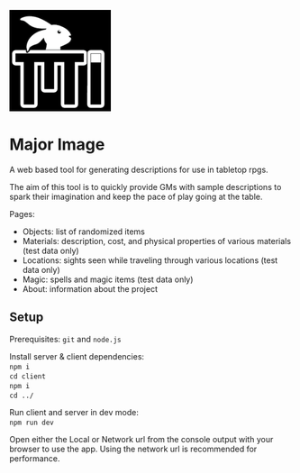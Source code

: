 ![Major Image](/client/public/apple-touch-icon.png)
# Major Image

A web based tool for generating descriptions for use in tabletop rpgs.  

The aim of this tool is to quickly provide GMs with sample descriptions to spark their imagination and keep the pace of play going at the table.  

Pages:  
- Objects: list of randomized items    
- Materials: description, cost, and physical properties of various materials (test data only)  
- Locations: sights seen while traveling through various locations (test data only)  
- Magic: spells and magic items (test data only)  
- About: information about the project

## Setup
Prerequisites: `git` and `node.js`

Install server & client dependencies:  
`npm i`  
`cd client`  
`npm i`  
`cd ../`  

Run client and server in dev mode:  
`npm run dev`  

Open either the Local or Network url from the console output with your browser to use the app. Using the network url is recommended for performance.